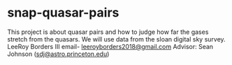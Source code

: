 # snap-quasar-pairs
This project is about quasar pairs and how to judge how far the gases stretch from the quasars.
We will use data from the sloan digital sky survey.
LeeRoy Borders III email- leeroyborders2018@gmail.com
Advisor: Sean Johnson (sdj@astro.princeton.edu)